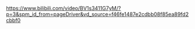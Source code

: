 https://www.bilibili.com/video/BV1s3411G7yM/?p=3&spm_id_from=pageDriver&vd_source=f46fe1487e2cdbb08f85ea89fd2cbbf0


